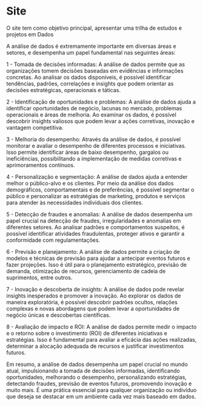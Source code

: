 # Site

O site tem como objetivo principal, apresentar uma trilha de estudos e projetos em Dados


A análise de dados é extremamente importante em diversas áreas e setores, e desempenha um papel fundamental nas seguintes áreas:

1 - Tomada de decisões informadas: A análise de dados permite que as organizações tomem decisões baseadas em evidências e informações concretas. Ao analisar os dados disponíveis, é possível identificar tendências, padrões, correlações e insights que podem orientar as decisões estratégicas, operacionais e táticas.

2 - Identificação de oportunidades e problemas: A análise de dados ajuda a identificar oportunidades de negócio, lacunas no mercado, problemas operacionais e áreas de melhoria. Ao examinar os dados, é possível descobrir insights valiosos que podem levar a ações corretivas, inovação e vantagem competitiva.

3 - Melhoria do desempenho: Através da análise de dados, é possível monitorar e avaliar o desempenho de diferentes processos e iniciativas. Isso permite identificar áreas de baixo desempenho, gargalos ou ineficiências, possibilitando a implementação de medidas corretivas e aprimoramentos contínuos.

4 - Personalização e segmentação: A análise de dados ajuda a entender melhor o público-alvo e os clientes. Por meio da análise dos dados demográficos, comportamentais e de preferências, é possível segmentar o público e personalizar as estratégias de marketing, produtos e serviços para atender às necessidades individuais dos clientes.

5 - Detecção de fraudes e anomalias: A análise de dados desempenha um papel crucial na detecção de fraudes, irregularidades e anomalias em diferentes setores. Ao analisar padrões e comportamentos suspeitos, é possível identificar atividades fraudulentas, proteger ativos e garantir a conformidade com regulamentações.

6 - Previsão e planejamento: A análise de dados permite a criação de modelos e técnicas de previsão para ajudar a antecipar eventos futuros e fazer projeções. Isso é útil para o planejamento estratégico, previsão de demanda, otimização de recursos, gerenciamento de cadeia de suprimentos, entre outros.

7 - Inovação e descoberta de insights: A análise de dados pode revelar insights inesperados e promover a inovação. Ao explorar os dados de maneira exploratória, é possível descobrir padrões ocultos, relações complexas e novas abordagens que podem levar a oportunidades de negócio únicas e descobertas científicas.

8 - Avaliação de impacto e ROI: A análise de dados permite medir o impacto e o retorno sobre o investimento (ROI) de diferentes iniciativas e estratégias. Isso é fundamental para avaliar a eficácia das ações realizadas, determinar a alocação adequada de recursos e justificar investimentos futuros.

Em resumo, a análise de dados desempenha um papel crucial no mundo atual, impulsionando a tomada de decisões informadas, identificando oportunidades, melhorando o desempenho, personalizando estratégias, detectando fraudes, previsão de eventos futuros, promovendo inovação e muito mais. É uma prática essencial para qualquer organização ou indivíduo que deseja se destacar em um ambiente cada vez mais baseado em dados.
